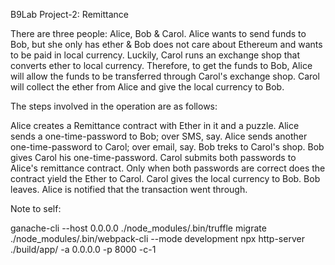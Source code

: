 B9Lab Project-2: Remittance 

There are three people: Alice, Bob & Carol.
Alice wants to send funds to Bob, but she only has ether & Bob does not care about Ethereum and wants to be paid in local currency. Luckily, Carol runs an exchange shop that converts ether to local currency.
Therefore, to get the funds to Bob, Alice will allow the funds to be transferred through Carol's exchange shop. Carol will collect the ether from Alice and give the local currency to Bob.

The steps involved in the operation are as follows:

Alice creates a Remittance contract with Ether in it and a puzzle.
Alice sends a one-time-password to Bob; over SMS, say.
Alice sends another one-time-password to Carol; over email, say.
Bob treks to Carol's shop.
Bob gives Carol his one-time-password.
Carol submits both passwords to Alice's remittance contract.
Only when both passwords are correct does the contract yield the Ether to Carol.
Carol gives the local currency to Bob.
Bob leaves.
Alice is notified that the transaction went through.
  
Note to self:

ganache-cli --host 0.0.0.0
./node_modules/.bin/truffle migrate
./node_modules/.bin/webpack-cli --mode development
npx http-server ./build/app/ -a 0.0.0.0 -p 8000 -c-1
